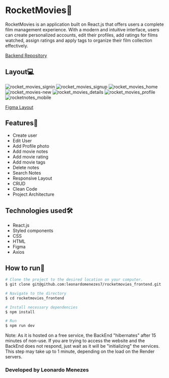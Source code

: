 # RocketMovies📁
RocketMovies is an application built on React.js that offers users a complete film management experience. With a modern and intuitive interface, users can create personalized accounts, edit their profiles, add ratings for films watched, assign ratings and apply tags to organize their film collection effectively.

[Backend Repository](https://github.com/leonardomenezes7/rocketmovies_api)

## Layout💻
![rocket_movies_signin](https://github.com/leonardomenezes7/rocketmovies_frontend/assets/145611761/25933bfa-090a-4906-b4d8-6da19e5eef2c)
![rocket_movies_signup](https://github.com/leonardomenezes7/rocketmovies_frontend/assets/145611761/523936d8-e36a-48c5-80ba-5a4b1e43fce6)
![rocket_movies_home](https://github.com/leonardomenezes7/rocketmovies_frontend/assets/145611761/35686698-6a34-4f87-8201-55e71bc52db7)
![rocket_movies-new](https://github.com/leonardomenezes7/rocketmovies_frontend/assets/145611761/40a5cead-e563-4a61-b24c-762ff2bcc053)
![rocket_movies_details](https://github.com/leonardomenezes7/rocketmovies_frontend/assets/145611761/1508e550-91e6-4290-a4eb-1b90e2f72465)
![rocket_movies_profile](https://github.com/leonardomenezes7/rocketmovies_frontend/assets/145611761/432dd7a2-9480-4973-95af-29847214bc43)
![rocketnotes_mobile](https://github.com/leonardomenezes7/rocketmovies_frontend/assets/145611761/d87f26c2-adb4-445f-8647-eb9f20eb735b)

[Figma Layout](https://www.figma.com/file/rqqip3ueAFqYsoaMfiUmiR/RocketMovies-(Copy)?type=design&node-id=0-1&mode=design&t=KI39e3PPWUCkheZ8-0)

## Features🔑
- Create user
- Edit User
- Add Profile photo
- Add movie notes
- Add movie rating
- Add movie tags
- Delete notes
- Search Notes
- Responsive Layout
- CRUD
- Clean Code
- Project Architecture

## Technologies used🛠️
- React.js
- Styled components
- CSS
- HTML
- Figma
- Axios

## How to run🚀

```bash
# Clone the project to the desired location on your computer.
$ git clone git@github.com:leonardomenezes7/rocketmovies_frontend.git

# Navigate to the directory
$ cd rocketmovies_frontend

# Install necessary dependencies
$ npm install

# Run
$ npm run dev

```

Note: As it is hosted on a free service, the BackEnd "hibernates" after 15 minutes of non-use.
If you are trying to access the website and the BackEnd does not respond, just wait as it will be "initializing" the services.
This step may take up to 1 minute, depending on the load on the Render servers.


### Developed by Leonardo Menezes
